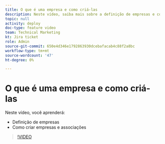 ```yaml
---
title: O que é uma empresa e como criá-las
description: Neste vídeo, saiba mais sobre a definição de empresas e como criar empresas.
topic: null
activity: deploy
doc-type: feature video
team: Technical Marketing
kt: Jira ticket
role: Admin
source-git-commit: 650e4d346e1792863930dcebafacab4c88f2a8bc
workflow-type: tm+mt
source-wordcount: '47'
ht-degree: 0%

---
```


# O que é uma empresa e como criá-las

Neste vídeo, você aprenderá:

* Definição de empresas
* Como criar empresas e associações

>[!VIDEO](https://video.tv.adobe.com/v/335069/?quality=12&learn=on)
